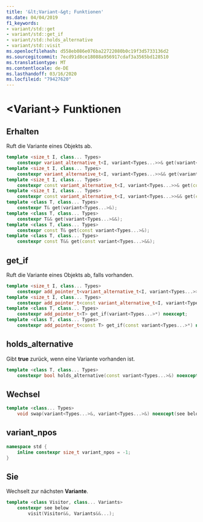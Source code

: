 ```yaml
---
title: '&lt;Variant-&gt; Funktionen'
ms.date: 04/04/2019
f1_keywords:
- variant/std::get
- variant/std::get_if
- variant/std::holds_alternative
- variant/std::visit
ms.openlocfilehash: d558eb086e076ba22722080b0c19f3d5733136d2
ms.sourcegitcommit: 7ecd91d8ce18088a956917cdaf3a3565bd128510
ms.translationtype: MT
ms.contentlocale: de-DE
ms.lasthandoff: 03/16/2020
ms.locfileid: "79427620"
---
```

# <a name="ltvariantgt-functions"></a>&lt;Variant-&gt; Funktionen

## <a name="get"></a>Erhalten

Ruft die Variante eines Objekts ab.

```cpp
template <size_t I, class... Types>
    constexpr variant_alternative_t<I, variant<Types...>>& get(variant<Types...>&);
template <size_t I, class... Types>
    constexpr variant_alternative_t<I, variant<Types...>>&& get(variant<Types...>&&);
template <size_t I, class... Types>
    constexpr const variant_alternative_t<I, variant<Types...>>& get(const variant<Types...>&);
template <size_t I, class... Types>
    constexpr const variant_alternative_t<I, variant<Types...>>&& get(const variant<Types...>&&);
template <class T, class... Types>
    constexpr T& get(variant<Types...>&);
template <class T, class... Types>
    constexpr T&& get(variant<Types...>&&);
template <class T, class... Types>
    constexpr const T& get(const variant<Types...>&);
template <class T, class... Types>
    constexpr const T&& get(const variant<Types...>&&);
```

## <a name="get_if"></a>get_if

Ruft die Variante eines Objekts ab, falls vorhanden.

```cpp
template <size_t I, class... Types>
    constexpr add_pointer_t<variant_alternative_t<I, variant<Types...>>> get_if(variant<Types...>*) noexcept;
template <size_t I, class... Types>
    constexpr add_pointer_t<const variant_alternative_t<I, variant<Types...>>> get_if(const variant<Types...>*) noexcept;
template <class T, class... Types>
    constexpr add_pointer_t<T> get_if(variant<Types...>*) noexcept;
template <class T, class... Types>
    constexpr add_pointer_t<const T> get_if(const variant<Types...>*) noexcept;
```

## <a name="holds_alternative"></a>holds_alternative

Gibt **true** zurück, wenn eine Variante vorhanden ist.

```cpp
template <class T, class... Types>
    constexpr bool holds_alternative(const variant<Types...>&) noexcept;
```

## <a name="swap"></a>Wechsel

```cpp
template <class... Types>
    void swap(variant<Types...>&, variant<Types...>&) noexcept(see below);
```

## <a name="variant_npos"></a>variant_npos

```cpp
namespace std {
    inline constexpr size_t variant_npos = -1;
}
```

## <a name="visit"></a>Sie

Wechselt zur nächsten **Variante**.

```cpp
template <class Visitor, class... Variants>
    constexpr see below
        visit(Visitor&&, Variants&&...);
```
